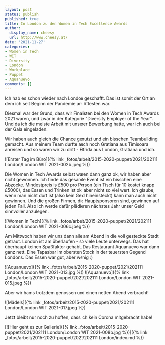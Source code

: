 ```yaml
---
layout: post
status: publish
published: true
title: In London zu den Women in Tech Excellence Awards
author:
  display_name: cheesy
  url: http://www.cheesy.at/
date: '2021-11-27'
categories:
- Women in Tech
- WIT
- Diversity
- London
- Workplace
- Puppet
- Aquanuevo
comments: []
---
```


Ich hab es schon wieder nach London geschafft. Das ist somit der Ort an dem ich seit Beginn der Pandemie am öftesten war.

Diesmal war der Grund, dass wir Finalisten bei den Women in Tech Awards 2021 waren, und zwar in der Kategorie "Diversity Employer of the Year". Und da ich die meiste Arbeit mit unserer Bewerbung hatte, war ich auch bei der Gala eingeladen.

Wir haben auch gleich die Chance genutzt und ein bisschen Teambuilding gemacht. Aus meinem Team durfte auch noch Gratiana aus Timisoara anreisen und so waren wir zu dritt - Elfrida aus London, Gratiana und ich.

![Erster Tag im Büro]({% link _fotos/arbeit/2015-2020-puppet/2021/202111 London/London WIT 2021-002b.jpeg %})

Die Women in Tech Awards selbst waren dann ganz ok, wir haben aber nicht gewonnen. Ich finde das gesamte Event ist ein bisschen eine Abzocke. Mindestpreis is £500 pro Person (ein Tisch für 10 kostet knapp £5000), das Essen und Trinken ist ok, aber nicht so viel wert. Ich glaube, wenn man nicht dort ist (also kein Geld hineinsteckt) kann man auch nicht gewinnen. Und die großen Firmen, die Hauptsponsoren sind, gewinnen auf jeden Fall. Also ich werde dafür plädieren nächstes Jahr unser Geld sinnvoller anzulegen.

![Women in Tech]({% link _fotos/arbeit/2015-2020-puppet/2021/202111 London/London WIT 2021-006c.jpeg %})

Am Mittwoch haben wir uns dann alle am Abend in die voll gesteckte Stadt getraut. London ist am überlaufen - so viele Leute unterwegs. Das hat überhaupt keinen Spaßfaktor gehabt. Das Restaurant Aquanuevo war dann ganz nett. Eine Tapasbar im obersten Stock in der teuersten Gegend Londons. Das Essen war gut, aber wenig :)

![Aquanuevo]({% link _fotos/arbeit/2015-2020-puppet/2021/202111 London/London WIT 2021-013.jpg %})
![Aquanuevo]({% link _fotos/arbeit/2015-2020-puppet/2021/202111 London/London WIT 2021-015.jpeg %})

Aber wir hams trotzdem genossen und einen netten Abend verbracht!

![Mädels]({% link _fotos/arbeit/2015-2020-puppet/2021/202111 London/London WIT 2021-017.jpeg %})

Jetzt bleibt nur noch zu hoffen, dass ich kein Corona mitgebracht habe!

[![Hier geht es zur Gallerie]({% link _fotos/arbeit/2015-2020-puppet/2021/202111 London/London WIT 2021-008b.jpg %})]({% link _fotos/arbeit/2015-2020-puppet/2021/202111 London/index.md %})